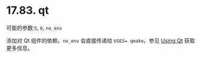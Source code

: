 # 17.83. qt

可能的参数:`5`, `6`, `no_env`

添加对 Qt 组件的依赖。`no_env` 会直接传递给 `USES= qmake`。参见 [Using Qt](https://docs.freebsd.org/en/books/porters-handbook/special/index.html#using-qt) 获取更多信息。

